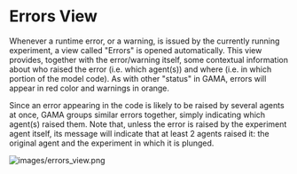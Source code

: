 
# Errors View

Whenever a runtime error, or a warning, is issued by the currently running experiment, a view called "Errors" is opened automatically. This view provides, together with the error/warning itself, some contextual information about who raised the error (i.e. which agent(s)) and where (i.e. in which portion of the model code). As with other "status" in GAMA, errors will appear in red color and warnings in orange.

Since an error appearing in the code is likely to be raised by several agents at once, GAMA groups similar errors together, simply indicating which agent(s) raised them. Note that, unless the error is raised by the experiment agent itself, its message will indicate that at least 2 agents raised it: the original agent and the experiment in which it is plunged.

![images/errors_view.png](images/errors_view)